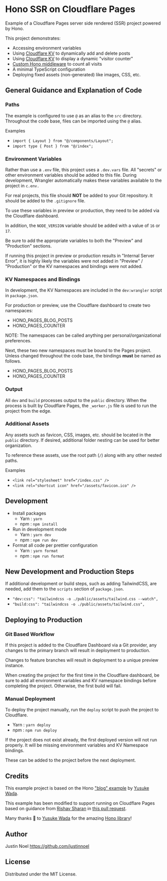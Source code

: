 # Hono SSR on Cloudflare Pages

Example of a Cloudflare Pages server side rendered (SSR) project powered by Hono.

This project demonstrates:

- Accessing environment variables
- Using [Cloudflare KV](https://developers.cloudflare.com/workers/runtime-apis/kv) to dynamically add and delete posts
- Using [Cloudflare KV](https://developers.cloudflare.com/workers/runtime-apis/kv) to display a dynamic "visitor counter"
- [Custom Hono middleware](https://honojs.dev/docs/api/middleware/#custom-middleware) to count all visits
- A minimal TypeScript configuration
- Deploying fixed assets (non-generated) like images, CSS, etc.

## General Guidance and Explanation of Code

### Paths

The example is configured to use `@` as an alias to the `src` directory. Throughout the code base, files can be imported using the `@` alias.

Examples

- `import { Layout } from "@/components/Layout";`
- `import type { Post } from "@/index";`

### Environment Variables

Rather than use a `.env` file, this project uses a `.dev.vars` file. All "secrets" or other environment variables should be added to this file. During development, Wrangler automatically makes these variables available to the project in `c.env.`

For real projects, this file should **NOT** be added to your Git repository. It should be added to the `.gitignore` file.

To use these variables in preview or production, they need to be added via the Cloudflare dashboard.

In addition, the `NODE_VERSION` variable should be added with a value of `16` or `17`.

Be sure to add the appropriate variables to both the "Preview" and "Production" sections.

If running this project in preview or production results in "Internal Server Error", it is highly likely the variables were not added in "Preview" / "Production" or the KV namespaces and bindings were not added.

### KV Namespaces and Bindings

In development, the KV Namespaces are included in the `dev:wrangler` script in `package.json`.

For production or preview, use the Cloudflare dashboard to create two namespaces:

- HONO_PAGES_BLOG_POSTS
- HONO_PAGES_COUNTER

NOTE: The namespaces can be called anything per personal/organizational preferences.

Next, these two new namespaces must be bound to the Pages project. Unless changed throughout the code base, the bindings **must** be named as follows.

- HONO_PAGES_BLOG_POSTS
- HONO_PAGES_COUNTER

### Output

All `dev` and `build` processes output to the `public` directory. When the process is built by Cloudflare Pages, the `_worker.js` file is used to run the project from the edge.

### Additional Assets

Any assets such as favicon, CSS, images, etc. should be located in the `public` directory. If desired, additional folder nesting can be used for better organization.

To reference these assets, use the root path (`/`) along with any other nested paths.

Examples

- `<link rel="stylesheet" href="/index.css" />`
- `<link rel="shortcut icon" href="/assets/favicon.ico" />`

## Development

- Install packages
  - Yarn : `yarn`
  - npm : `npm install`
- Run in development mode
  - Yarn : `yarn dev`
  - npm : `npm run dev`
- Format all code per prettier configuration
  - Yarn : `yarn format`
  - npm : `npm run format`

## New Development and Production Steps

If additional development or build steps, such as adding TailwindCSS, are needed, add them to the `scripts` section of `package.json`.

- `"dev:css": "tailwindcss -o ./public/assets/tailwind.css --watch",`
- `"build:css": "tailwindcss -o ./public/assets/tailwind.css",`

## Deploying to Production

### Git Based Workflow

If this project is added to the Cloudflare Dashboard via a Git provider, any changes to the primary branch will result in deployment to production.

Changes to feature branches will result in deployment to a unique preview instance.

When creating the project for the first time in the Cloudflare dashboard, be sure to add all environment variables and KV namespace bindings before completing the project. Otherwise, the first build will fail.

### Manual Deployment

To deploy the project manually, run the `deploy` script to push the project to Cloudflare.

- Yarn : `yarn deploy`
- npm : `npm run deploy`

If the project does not exist already, the first deployed version will not run properly. It will be missing environment variables and KV Namespace bindings.

These can be added to the project before the next deployment.

## Credits

This example project is based on the Hono ["blog" example](https://github.com/honojs/examples/tree/main/blog) by [Yusuke Wada](https://github.com/yusukebe).

This example has been modified to support running on Cloudflare Pages based on guidance from [Rishav Sharan](https://github.com/rishavs) in [this pull request](https://app.raindrop.io/my/0/hono/-1/item/454604533/web).

Many thanks 🙏 to [Yusuke Wada](https://github.com/yusukebe) for the amazing [Hono library](https://github.com/honojs/hono)!

## Author

Justin Noel https://github.com/justinnoel

## License

Distributed under the MIT License.
